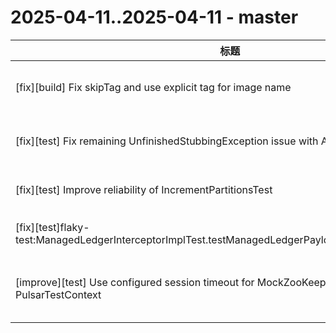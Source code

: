 # 2025-04-11..2025-04-11 - master
| 标题 | 链接 | 作者 | 标签 |
| - | :--: | :--: | - |
| [fix][build] Fix skipTag and use explicit tag for image name | [#24168](https://github.com/apache/pulsar/pull/24168) | [@nodece](https://github.com/nodece) | `area/build` `doc-not-needed` `ready-to-test` `release/3.3.7` `release/4.0.5`  | 
| [fix][test] Fix remaining UnfinishedStubbingException issue with AuthZTests | [#24174](https://github.com/apache/pulsar/pull/24174) | [@lhotari](https://github.com/lhotari) | `doc-not-needed` `ready-to-test` `release/3.0.11` `release/3.3.7` `release/4.0.5`  | 
| [fix][test] Improve reliability of IncrementPartitionsTest | [#24172](https://github.com/apache/pulsar/pull/24172) | [@kontotto](https://github.com/kontotto) | `doc-not-needed` `release/3.0.12` `release/3.3.7` `release/4.0.5`  | 
| [fix][test]flaky-test:ManagedLedgerInterceptorImplTest.testManagedLedgerPayloadInputProcessorFailure | [#24170](https://github.com/apache/pulsar/pull/24170) | [@3pacccccc](https://github.com/3pacccccc) | `doc-not-needed` `release/3.0.12` `release/3.3.7` `release/4.0.5`  | 
| [improve][test] Use configured session timeout for MockZooKeeper and TestZKServer in PulsarTestContext | [#24171](https://github.com/apache/pulsar/pull/24171) | [@lhotari](https://github.com/lhotari) | `area/test` `doc-not-needed` `ready-to-test` `release/3.0.12` `release/3.3.7` `release/4.0.5`  | 
